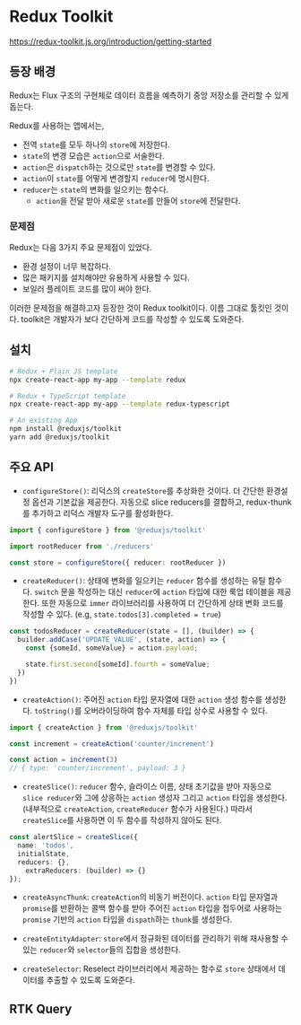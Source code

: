 # Redux Toolkit 

https://redux-toolkit.js.org/introduction/getting-started

## 등장 배경

Redux는 Flux 구조의 구현체로 데이터 흐름을 예측하기 중앙 저장소를 관리할 수 있게 돕는다.

Redux를 사용하는 앱에서는, 
- 전역 `state`를 모두 하나의 `store`에 저장한다. 
- `state`의 변경 모습은 `action`으로 서술한다.
- `action`은 `dispatch`하는 것으로만 `state`를 변경할 수 있다.
- `action`이 `state`를 어떻게 변경할지 `reducer`에 명시한다.
- `reducer`는 `state`의 변화를 일으키는 함수다.
  - `action`을 전달 받아 새로운 `state`를 만들어 `store`에 전달한다.

### 문제점

Redux는 다음 3가지 주요 문제점이 있었다.

- 환경 설정이 너무 복잡하다.
- 많은 패키지를 설치해야만 유용하게 사용할 수 있다.
- 보일러 플레이트 코드를 많이 써야 한다.

이러한 문제점을 해결하고자 등장한 것이 Redux toolkit이다. 이름 그대로 툴킷인 것이다.
toolkit은 개발자가 보다 간단하게 코드를 작성할 수 있도록 도와준다.

## 설치

```bash
# Redux + Plain JS template
npx create-react-app my-app --template redux

# Redux + TypeScript template
npx create-react-app my-app --template redux-typescript

# An existing App
npm install @reduxjs/toolkit
yarn add @reduxjs/toolkit
```
## 주요 API

- `configureStore()`: 리덕스의 `createStore`를 추상화한 것이다. 더 간단한 환경설정 옵션과 기본값을 제공한다. 자동으로 slice reducers를 결합하고, redux-thunk를 추가하고 리덕스 개발자 도구를 활성화한다. 

```ts
import { configureStore } from '@reduxjs/toolkit'

import rootReducer from './reducers'

const store = configureStore({ reducer: rootReducer })
```

- `createReducer()`: 상태에 변화를 일으키는 `reducer` 함수를 생성하는 유틸 함수다. `switch` 문을 작성하는 대신 `reducer`에 `action` 타입에 대한 룩업 테이블을 제공한다. 또한 자동으로 `immer` 라이브러리를 사용하여 더 간단하게 상태 변화 코드를 작성할 수 있다. (e.g, `state.todos[3].completed = true`)  

```ts
const todosReducer = createReducer(state = [], (builder) => {
  builder.addCase('UPDATE_VALUE', (state, action) => {
    const {someId, someValue} = action.payload;

    state.first.second[someId].fourth = someValue;
  })
})
```

- `createAction()`: 주어진 `action` 타입 문자열에 대한 `action` 생성 함수를 생성한다. `toString()`를 오버라이딩하여 함수 자체를 타입 상수로 사용할 수 있다.

```ts
import { createAction } from '@reduxjs/toolkit'

const increment = createAction('counter/increment')

const action = increment(3)
// { type: 'counter/increment', payload: 3 }
```

- `createSlice()`: `reducer` 함수, 슬라이스 이름, 상태 초기값을 받아 자동으로 `slice reducer`와 그에 상응하는 `action` 생성자 그리고 `action` 타입을 생성한다. (내부적으로 `createAction`, `createReducer` 함수가 사용된다.) 따라서 `createSlice`를 사용하면 이 두 함수를 작성하지 않아도 된다.

```ts
const alertSlice = createSlice({
  name: 'todos',
  initialState,
  reducers: {},
	extraReducers: (builder) => {}
});
```

- `createAsyncThunk`: `createAction`의 비동기 버전이다. `action` 타입 문자열과 `promise`를 반환하는 콜백 함수를 받아 주어진 `action` 타입을 접두어로 사용하는 `promise` 기반의 `action` 타입을 `dispath`하는 `thunk`를 생성한다.

- `createEntityAdapter`: `store`에서 정규화된 데이터를 관리하기 위해 재사용할 수 있는 `reducer`와 `selector`들의 집합을 생성한다.

- `createSelector`: Reselect 라이브러리에서 제공하는 함수로 `store` 상태에서 데이터를 추출할 수 있도록 도와준다.

## RTK Query

<!-- TODO: -->
